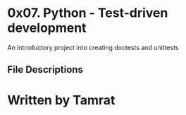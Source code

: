 # 0x07. Python - Test-driven development
An introductory project into creating doctests and unittests
## File Descriptions
# Written by Tamrat

